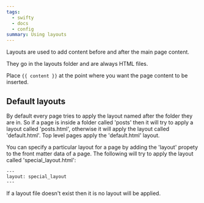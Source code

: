 ```yaml
---
tags:
  - swifty
  - docs
  - config
summary: Using layouts
---
```


Layouts are used to add content before and after the main page content.

They go in the layouts folder and are always HTML files.

Place `{{ content }}` at the point where you want the page content to be inserted.

## Default layouts

By default every page tries to apply the layout named after the folder they are in. So if a page is inside a folder called 'posts' then it will try to apply a layout called 'posts.html', otherwise it will apply the layout called 'default.html'. Top level pages apply the 'default.html' layout. 

You can specify a particular layout for a page by adding the 'layout' propety to the front matter data of a page. The following will try to apply the layout called 'special_layout.html':

```
---
layout: special_layout
---
```

If a layout file doesn't exist then it is no layout will be applied.